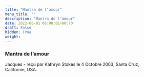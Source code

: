 ```yaml
---
title: "Mantra de l’amour"
menu_title: ""
description: "Mantra de l’amour"
date: 2022-06-01 06:00:01+00:70
draft: False
hidden: True
weight:
---
```

### Mantra de l’amour

Jacques - reçu par Kathryn Stokes le 4 Octobre 2003, Santa Cruz, Californie, USA.




